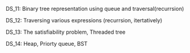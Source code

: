 DS_11: Binary tree representation using queue and traversal(recurrsion)  

DS_12: Traversing various expressions (recurrsion, itertatively)  

DS_13: The satisfiability problem, Threaded tree  

DS_14: Heap, Priorty queue, BST  

